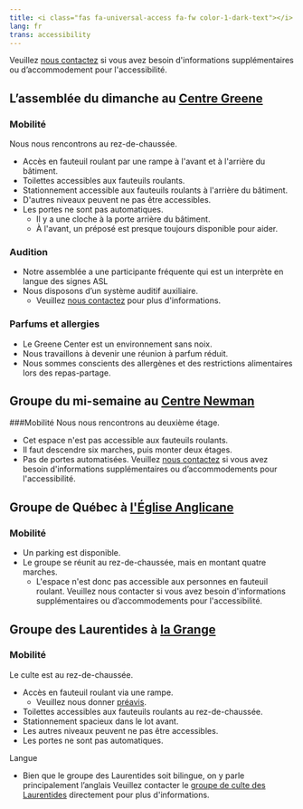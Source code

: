 ```yaml
---
title: <i class="fas fa-universal-access fa-fw color-1-dark-text"></i> Information sur l'accessibilité
lang: fr
trans: accessibility
---
```

Veuillez [nous contactez](/contact-fr) si vous avez besoin d'informations supplémentaires ou d’accommodement pour l'accessibilité.

## L’assemblée du dimanche au [Centre Greene](/coordonnées)
### Mobilité
Nous nous rencontrons au rez-de-chaussée.

* Accès en fauteuil roulant par une rampe à l'avant et à l'arrière du bâtiment.
* Toilettes accessibles aux fauteuils roulants.
* Stationnement accessible aux fauteuils roulants à l'arrière du bâtiment.
* D'autres niveaux peuvent ne pas être accessibles.
* Les portes ne sont pas automatiques.
  * Il y a une cloche à la porte arrière du bâtiment.
  * À l'avant, un préposé est presque toujours disponible pour aider.

### Audition
* Notre assemblée a une participante fréquente qui est un interprète en langue des signes ASL
* Nous disposons d’un système auditif auxiliaire.
  * Veuillez [nous contactez](/contact-fr) pour plus d'informations.

### Parfums et allergies
* Le Greene Center est un environnement sans noix.
* Nous travaillons à devenir une réunion à parfum réduit.
* Nous sommes conscients des allergènes et des restrictions alimentaires lors des repas-partage.

## Groupe du mi-semaine au [Centre Newman](/mi-semaine)
###Mobilité
Nous nous rencontrons au deuxième étage.
* Cet espace n'est pas accessible aux fauteuils roulants.
* Il faut descendre six marches, puis monter deux étages.
* Pas de portes automatisées.
Veuillez [nous contactez](/contact-fr) si vous avez besoin d'informations supplémentaires ou d’accommodements pour l'accessibilité.

## Groupe de Québec à [l'Église Anglicane](/quebec)
### Mobilité
* Un parking est disponible.
* Le groupe se réunit au rez-de-chaussée, mais en montant quatre marches.
  * L'espace n'est donc pas accessible aux personnes en fauteuil roulant.
Veuillez nous contacter si vous avez besoin d'informations supplémentaires ou d’accommodements pour l'accessibilité.

## Groupe des Laurentides à [la Grange](/laurentides)
### Mobilité
Le culte est au rez-de-chaussée.
* Accès en fauteuil roulant via une rampe.
  * Veuillez nous donner [préavis](/laurentides).
* Toilettes accessibles aux fauteuils roulants au rez-de-chaussée.
* Stationnement spacieux dans le lot avant.
* Les autres niveaux peuvent ne pas être accessibles.
* Les portes ne sont pas automatiques.

Langue
* Bien que le groupe des Laurentides soit bilingue, on y parle principalement l’anglais
Veuillez contacter le [groupe de culte des Laurentides](/laurentides) directement pour plus d'informations.
